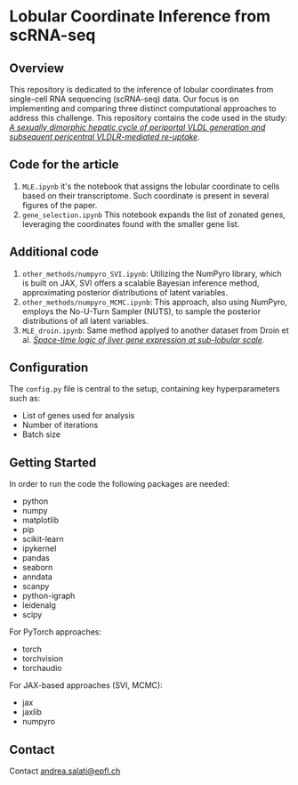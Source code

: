 # Lobular Coordinate Inference from scRNA-seq

## Overview
This repository is dedicated to the inference of lobular coordinates from single-cell RNA sequencing (scRNA-seq) data. Our focus is on implementing and comparing three distinct computational approaches to address this challenge. This repository contains the code used in the study:
[*A sexually dimorphic hepatic cycle of periportal VLDL generation and subsequent pericentral VLDLR-mediated re-uptake*](https://www.nature.com/articles/s41467-024-52751-2).

## Code for the article
1. `MLE.ipynb` it's the notebook that assigns the lobular coordinate to cells based on their transcriptome. Such coordinate is present in several figures of the paper.
2. `gene_selection.ipynb` This notebook expands the list of zonated genes, leveraging the coordinates found with the smaller gene list.


## Additional code
1. `other_methods/numpyro_SVI.ipynb`: Utilizing the NumPyro library, which is built on JAX, SVI offers a scalable Bayesian inference method, approximating posterior distributions of latent variables.
2. `other_methods/numpyro_MCMC.ipynb`: This approach, also using NumPyro, employs the No-U-Turn Sampler (NUTS), to sample the posterior distributions of all latent variables.
3. `MLE_droin.ipynb`: Same method applyed to another dataset from Droin et al. [*Space-time logic of liver gene expression at sub-lobular scale*](https://www.nature.com/articles/s42255-020-00323-1).

## Configuration
The `config.py` file is central to the setup, containing key hyperparameters such as:
- List of genes used for analysis
- Number of iterations
- Batch size

## Getting Started
In order to run the code the following packages are needed:

 - python
 - numpy
 - matplotlib
 - pip
 - scikit-learn
 - ipykernel
 - pandas
 - seaborn
 - anndata
 - scanpy 
 - python-igraph 
 - leidenalg
 - scipy

For PyTorch approaches:
 - torch 
 - torchvision 
 - torchaudio

For JAX-based approaches (SVI, MCMC):
 - jax 
 - jaxlib
 - numpyro




## Contact
Contact andrea.salati@epfl.ch
